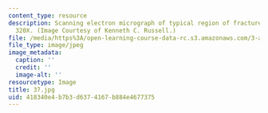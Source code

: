 ```yaml
---
content_type: resource
description: Scanning electron micrograph of typical region of fracture surface. Magnified
  320X. (Image Courtesy of Kenneth C. Russell.)
file: /media/https%3A/open-learning-course-data-rc.s3.amazonaws.com/3-a27-case-studies-in-forensic-metallurgy-fall-2007/418340e4b7b3d6374167b884e4677375_37.jpg
file_type: image/jpeg
image_metadata:
  caption: ''
  credit: ''
  image-alt: ''
resourcetype: Image
title: 37.jpg
uid: 418340e4-b7b3-d637-4167-b884e4677375
---
```

